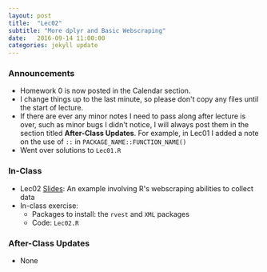 ```yaml
---
layout: post
title:  "Lec02"
subtitle: "More dplyr and Basic Webscraping"
date:   2016-09-14 11:00:00
categories: jekyll update
---
```



### Announcements

* Homework 0 is now posted in the Calendar section.
* I change things up to the last minute, so please don't copy any files until the start of lecture.
* If there are ever any minor notes I need to pass along after lecture is over, 
such as minor bugs I didn't notice, I will always post them in the section 
titled **After-Class Updates**. For example, in Lec01 I added a note on the use of `::` in 
`PACKAGE_NAME::FUNCTION_NAME()`
* Went over solutions to `Lec01.R`


### In-Class

* Lec02 <a href = "http://htmlpreview.github.io/?https://raw.githubusercontent.com/2016-09-Middlebury-Data-Science/Topics/master/Lec02%20More%20dplyr/Lec02.html" target = "_blank">Slides</a>:
An example involving R's webscraping abilities to collect data
* In-class exercise:
    + Packages to install: the `rvest` and `XML` packages
    + Code: `Lec02.R`


### After-Class Updates

* None
